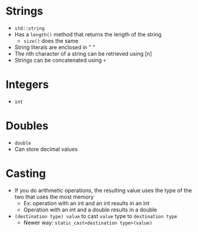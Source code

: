 # Strings
- `std::string`
- Has a `length()` method that returns the length of the string
  - `size()` does the same
- String literals are enclosed in " "
- The nth character of a string can be retrieved using \[n\]
- Strings can be concatenated using `+`

# Integers
  - `int`

# Doubles
- `double`
- Can store decimal values

# Casting
- If you do arithmetic operations, the resulting value uses the type of the two that uses the most memory
  - Ex: operation with an int and an int results in an int
  - Operation with an int and a double results in a double
- `(destination type) value` to cast `value` type to `destination type`
  - Newer way: `static_cast<destination type>(value)`
